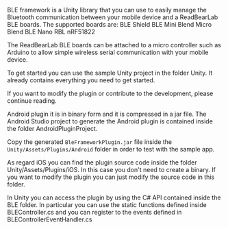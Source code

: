 BLE framework is a Unity library that you can use to easily manage the Bluetooth communication between your mobile device and a ReadBearLab BLE boards.
The supported boards are:
BLE Shield
BLE Mini
Blend Micro
Blend
BLE Nano
RBL nRF51822

The ReadBearLab BLE boards can be attached to a micro controller such as Arduino to allow simple wireless serial communication with your mobile device.

To get started you can use the sample Unity project in the folder Unity. It already contains everything you need to get started.

If you want to modify the plugin or contribute to the development, please continue reading.

Android plugin it is in binary form and it is compressed in a jar file. The Android Studio project to generate the Android plugin is contained inside the folder AndroidPluginProject.

Copy the generated `BleFrameworkPlugin.jar` file inside the `Unity/Assets/Plugins/Android` folder in order to test with the sample app.

As regard iOS you can find the plugin source code inside the folder Unity/Assets/Plugins/iOS. In this case you don't need to create a binary. If you want to modify the plugin you can just modify the source code in this folder.

In Unity you can access the plugin by using the C# API contained inside the BLE folder. In particular you can use the static functions defined inside BLEController.cs and you can register to the events defined in BLEControllerEventHandler.cs
